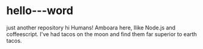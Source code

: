 # hello---word
just another repository
hi Humans!
Amboara here, Ilike Node.js and coffeescript.
I've had tacos on the moon and find them far superior to earth tacos.
